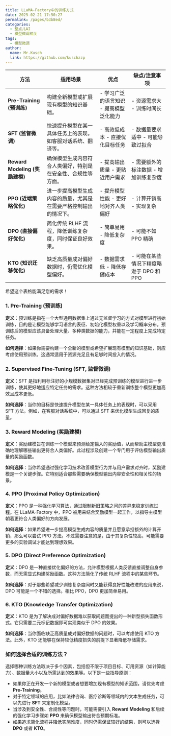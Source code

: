 ```yaml
---
title: LLaMA-Factory中的训练方式
date: 2025-02-21 17:50:27
permalink: /pages/b3b8ed/
categories:
  - 整点儿AI
  - 模型微调相关
tags:
  - 模型微调
author: 
  name: Mr.Kusch
  link: https://github.com/kuschzzp
---
```


| **方法**                | **适用场景**                                                                                         | **优点**                 | **缺点/注意事项**               |
|-------------------------|-----------------------------------------------------------------------------------------------------|------------------------|---------------------------|
| **Pre-Training (预训练)** | 构建全新模型或扩展现有模型的知识基础。                                                              | - 学习广泛的语言知识 - 提高模型泛化能力 | - 资源需求大 - 训练时间长           |
| **SFT (监督微调)**       | 快速提升模型在某一具体任务上的表现，如客服对话系统、翻译等。                                         | - 高效低成本 - 直接优化目标任务     | - 数据量要求适中 - 可能导致过拟合       |
| **Reward Modeling (奖励建模)** | 确保模型生成内容符合人类偏好，特别是在安全性、合规性等方面。                                         | - 提高输出质量 - 更贴近用户需求     | - 需要额外的标注数据 - 增加训练复杂度     |
| **PPO (近端策略优化)**   | 进一步提高模型生成内容的质量，尤其是在需要严格控制输出的情况下。                                     | - 提升模型性能 - 更好地对齐人类偏好   | - 计算开销高 - 实现复杂            |
| **DPO (直接偏好优化)**   | 简化传统 RLHF 流程，降低训练复杂度，同时保证良好效果。                                               | - 简单易用 - 降低复杂度         | - 可能不如 PPO 精确             |
| **KTO (知识迁移优化)**   | 缺乏高质量成对偏好数据时，仍需优化模型偏好。                                                         | - 数据需求低 - 降低存储成本       | - 可能在某些情况下精度略逊于 DPO 和 PPO |


希望这个表格能满足您的需求！

### 1. **Pre-Training (预训练)**

**定义**：预训练是指在一个大型通用数据集上通过无监督学习的方式对模型进行初始训练，目的是让模型能够学习语言的表征、初始化模型权重以及学习概率分布。预训练后的模型应该具备处理大量、多种类数据的能力，并能在一定程度上完成特定任务。

**如何选择**：如果你需要构建一个全新的模型或希望扩展现有模型的知识基础，则应考虑使用预训练。这通常适用于资源充足且有足够时间投入的情况。

### 2. **Supervised Fine-Tuning (SFT, 监督微调)**

**定义**：SFT 是指利用标注好的小规模数据集对已经完成预训练的模型进行进一步训练，使其更好地适应特定任务的需求。这种方法相较于重新训练整个模型更加高效且成本更低。

**如何选择**：当你的目标是快速提升模型在某一具体任务上的表现时，可以采用 SFT 方法。例如，在客服对话系统中，可以通过 SFT 来优化模型生成回复的质量。

### 3. **Reward Modeling (奖励建模)**

**定义**：奖励建模旨在训练一个模型来预测给定输入的奖励值，从而帮助主模型更准确地理解哪些输出更符合人类偏好。此过程涉及创建一个专门用于评估模型输出质量的奖励函数。

**如何选择**：当你希望通过强化学习技术改善模型行为并与用户需求对齐时，奖励建模是一个关键步骤。它特别适合那些需要确保模型输出内容安全性和相关性的场景。

### 4. **PPO (Proximal Policy Optimization)**

**定义**：PPO 是一种强化学习算法，通过限制新旧策略之间的差异来稳定训练过程。在 LLaMA-Factory 中，PPO 被用来结合奖励模型一起工作，以指导主模型朝着更符合人类偏好的方向发展。

**如何选择**：如果希望进一步提高模型生成内容的质量并且愿意承担额外的计算开销，那么可以尝试 PPO 方法。不过需要注意的是，由于其复杂性较高，可能需要更多的实验调试才能达到理想效果。

### 5. **DPO (Direct Preference Optimization)**

**定义**：DPO 是一种直接优化偏好的方法，允许模型根据人类反馈直接调整自身参数，而无需显式构建奖励函数。这种方法简化了传统 RLHF 流程中的某些环节。

**如何选择**：对于那些希望减少训练复杂度同时又能获得良好性能改进的应用来说，DPO 可能是一个不错的选择。相比 PPO，DPO 更加简单易用。

### 6. **KTO (Knowledge Transfer Optimization)**

**定义**：KTO 是为了解决成对偏好数据难以获取问题而提出的一种新型损失函数形式。它只需要二元标记数据即可实现类似于 DPO 的效果。

**如何选择**：当你面临缺乏高质量成对偏好数据的问题时，可以考虑使用 KTO 方法。此外，KTO 还能够在保持较低精度损失的前提下显著降低存储需求。

### 如何选择合适的训练方法？

选择哪种训练方法取决于多个因素，包括但不限于项目目标、可用资源（如计算能力）、数据量大小以及所需达到的效果等。以下是一些指导原则：

- 如果你正在开发一个新的模型或者想要增加现有模型的知识范围，请优先考虑 **Pre-Training**。
- 对于特定领域的应用，比如法律咨询、医疗诊断等领域内的文本生成任务，可以先进行 **SFT** 来定制化模型。
- 当涉及到安全性、合规性等问题时，可能需要引入 **Reward Modeling** 和后续的强化学习步骤如 **PPO** 来确保模型输出符合预期标准。
- 如果追求简化流程并降低实施难度，同时仍需保证较好的结果，则可以选择 **DPO** 或者 **KTO**。
